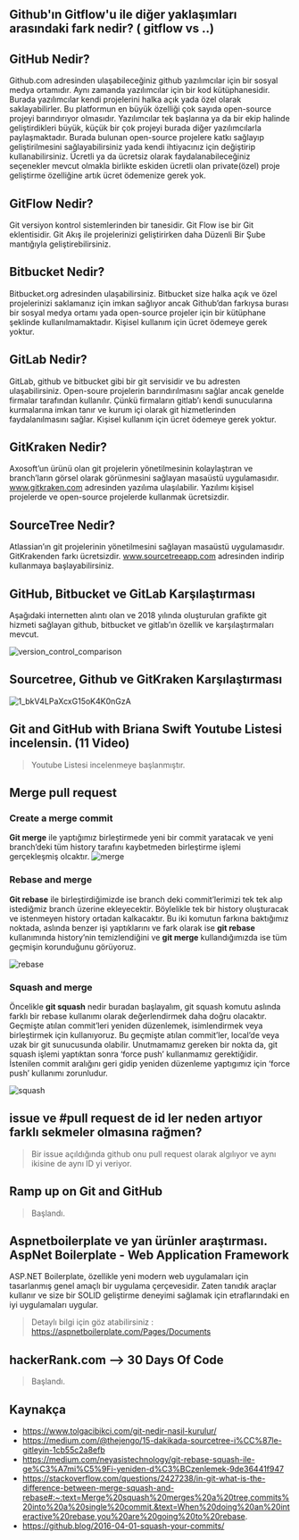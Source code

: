 ## Github'ın Gitflow'u ile diğer yaklaşımları arasındaki fark nedir? ( gitflow vs ..)

## GitHub Nedir?
Github.com adresinden ulaşabileceğiniz github yazılımcılar için bir sosyal medya ortamıdır. Aynı zamanda yazılımcılar için bir kod kütüphanesidir. Burada yazılımcılar kendi projelerini halka açık yada özel olarak saklayabilirler. Bu platformun en büyük özelliği çok sayıda open-source projeyi barındırıyor olmasıdır. Yazılımcılar tek başlarına ya da bir ekip halinde geliştirdikleri büyük, küçük bir çok projeyi burada diğer yazılımcılarla paylaşmaktadır. Burada bulunan open-source projelere katkı sağlayıp geliştirilmesini sağlayabilirsiniz yada kendi ihtiyacınız için değiştirip kullanabilirsiniz. Ücretli ya da ücretsiz olarak faydalanabileceğiniz seçenekler mevcut olmakla birlikte eskiden ücretli olan private(özel) proje geliştirme özelliğine artık ücret ödemenize gerek yok. 

## GitFlow Nedir?
Git versiyon kontrol sistemlerinden bir tanesidir. Git Flow ise bir Git eklentisidir. Git Akış ile projelerinizi geliştirirken daha Düzenli Bir Şube mantığıyla geliştirebilirsiniz.

## Bitbucket Nedir?
Bitbucket.org adresinden ulaşabilirsiniz. Bitbucket size halka açık ve özel projelerinizi saklamanız için imkan sağlıyor  ancak Github’dan farkıysa burası bir sosyal medya ortamı yada open-source projeler için bir kütüphane şeklinde kullanılmamaktadır. Kişisel kullanım için ücret ödemeye gerek yoktur.

## GitLab Nedir?
GitLab, github ve bitbucket gibi bir git servisidir ve bu adresten ulaşabilirsiniz.  Open-soure projelerin barındırılmasını sağlar ancak genelde firmalar tarafından kullanılır. Çünkü firmaların gitlab’ı kendi sunucularına kurmalarına imkan tanır ve kurum içi olarak git hizmetlerinden faydalanılmasını sağlar. Kişisel kullanım için ücret ödemeye gerek yoktur.

## GitKraken Nedir?
Axosoft’un ürünü olan git projelerin yönetilmesinin kolaylaştıran ve branch’ların görsel olarak görünmesini sağlayan masaüstü uygulamasıdır. www.gitkraken.com adresinden yazılıma ulaşılabilir. Yazılımı kişisel projelerde ve open-source projelerde kullanmak ücretsizdir.

## SourceTree Nedir?
Atlassian’ın git projelerinin yönetilmesini sağlayan masaüstü uygulamasıdır. GitKrakenden farkı ücretsizdir. www.sourcetreeapp.com adresinden indirip kullanmaya başlayabilirsiniz.

## GitHub, Bitbucket ve GitLab Karşılaştırması
Aşağıdaki internetten alıntı olan ve 2018 yılında oluşturulan grafikte git hizmeti sağlayan github, bitbucket ve gitlab’ın özellik ve karşılaştırmaları mevcut.


![version_control_comparison ](https://user-images.githubusercontent.com/61011022/85026144-fc986f00-b180-11ea-85e1-e1438bfbd718.jpg)
##


## Sourcetree,  Github ve  GitKraken Karşılaştırması

![1_bkV4LPaXcxG15oK4K0nGzA](https://user-images.githubusercontent.com/61011022/85024070-3caa2280-b17e-11ea-86b4-d2b0b85d886b.png)

## Git and GitHub with Briana Swift Youtube Listesi incelensin. (11 Video)
> Youtube Listesi incelenmeye başlanmıştır. 

 ## Merge pull request
 
   ### Create a merge commit 
 **Git merge**  ile yaptığımız birleştirmede yeni bir commit yaratacak ve yeni branch’deki tüm history tarafını kaybetmeden birleştirme    işlemi gerçekleşmiş olcaktır.
 ![merge](https://user-images.githubusercontent.com/61011022/85030849-9e6e8a80-b186-11ea-9c13-5a54561d3400.png)
 
  ### Rebase and merge 
**Git rebase** ile birleştirdiğimizde ise branch deki commit’lerimizi tek tek alıp istediğmiz branch üzerine ekleyecektir. Böylelikle tek bir history oluşturacak ve istenmeyen history ortadan kalkacaktır.
Bu iki komutun farkına baktığımız noktada, aslında benzer işi yaptıklarını ve fark olarak ise **git rebase** kullanımında history’nin temizlendiğini ve **git merge** kullandığımızda ise tüm geçmişin korunduğunu görüyoruz.

  ![rebase](https://user-images.githubusercontent.com/61011022/85031069-e7beda00-b186-11ea-81ba-2d7449991327.png)

  ### Squash and merge
  Öncelikle **git squash** nedir buradan başlayalım, git squash komutu aslında farklı bir rebase kullanımı olarak değerlendirmek daha doğru olacaktır. Geçmişte atılan commit’leri yeniden düzenlemek, isimlendirmek veya birleştirmek için kullanıyoruz.
Bu geçmişte atılan commit’ler, local’de veya uzak bir git sunucusunda olabilir. Unutmamamız gereken bir nokta da, git squash işlemi yaptıktan sonra ‘force push’ kullanmamız gerektiğidir. İstenilen commit aralığını geri gidip yeniden düzenleme yaptıgımız için ‘force push’ kullanımı zorunludur.

![squash](https://user-images.githubusercontent.com/61011022/85030943-bcd48600-b186-11ea-95a0-c7e7ef626459.png)

## issue ve #pull request de id ler neden artıyor farklı sekmeler olmasına rağmen?
>Bir issue açıldığında github onu pull request olarak algılıyor ve aynı ikisine de aynı ID yi veriyor.


  

## Ramp up on Git and GitHub 
> Başlandı.

## Aspnetboilerplate ve yan ürünler araştırması. AspNet Boilerplate - Web Application Framework
ASP.NET Boilerplate, özellikle yeni modern web uygulamaları için tasarlanmış genel amaçlı bir uygulama çerçevesidir. Zaten tanıdık araçlar kullanır ve size bir SOLID geliştirme deneyimi sağlamak için etraflarındaki en iyi uygulamaları uygular.

>Detaylı bilgi için göz atabilirsiniz : https://aspnetboilerplate.com/Pages/Documents



## hackerRank.com --> 30 Days Of Code 
>Başlandı.

## Kaynakça

* https://www.tolgacibikci.com/git-nedir-nasil-kurulur/
* https://medium.com/@thejengo/15-dakikada-sourcetree-i%CC%87le-gitleyin-1cb55c2a8efb
* https://medium.com/neyasistechnology/git-rebase-squash-ile-ge%C3%A7mi%C5%9Fi-yeniden-d%C3%BCzenlemek-9de36441f947
* https://stackoverflow.com/questions/2427238/in-git-what-is-the-difference-between-merge-squash-and-rebase#:~:text=Merge%20squash%20merges%20a%20tree,commits%20into%20a%20single%20commit.&text=When%20doing%20an%20interactive%20rebase,you%20are%20going%20to%20rebase.
* https://github.blog/2016-04-01-squash-your-commits/



